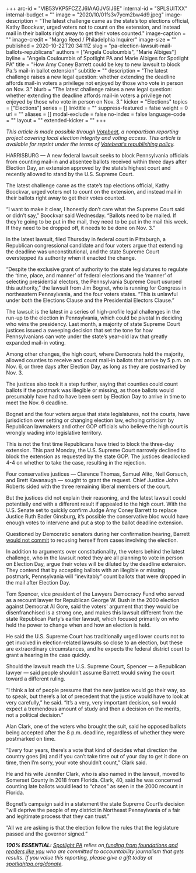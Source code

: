 +++
arc-id = "VIB53VKP5FCZZJ6IAAGJV5IJ6E"
internal-id = "SPLSUITXX"
internal-budget = ""
image = "2020/10/01fs3v7ycm2bw4d9.jpeg"
image-description = "The latest challenge came as the state’s top elections official, Kathy Boockvar, urged voters not to count on the extension, and instead mail in their ballots right away to get their votes counted."
image-caption = ""
image-credit = "Margo Reed / Philadelphia Inquirer"
image-size = ""
published = 2020-10-22T20:34:11Z
slug = "pa-election-lawsuit-mail-ballots-republicans"
authors = ["Angela Couloumbis", "Marie Albiges"]
byline = "Angela Couloumbis of Spotlight PA and Marie Albiges for Spotlight PA"
title = "How Amy Coney Barrett could be key to new lawsuit to block Pa.’s mail-in ballot extension"
subtitle = ""
description = "The latest challenge raises a new legal question: whether extending the deadline affords mail-in voters a privilege not enjoyed by those who vote in person on Nov. 3."
blurb = "The latest challenge raises a new legal question: whether extending the deadline affords mail-in voters a privilege not enjoyed by those who vote in person on Nov. 3."
kicker = "Elections"
topics = ["Elections"]
series = []
linktitle = ""
suppress-featured = false
weight = 0
url = ""
aliases = []
modal-exclude = false
no-index = false
language-code = ""
layout = ""
extended-kicker = ""
+++

<i>This article is made possible through </i><a href="http://votebeat.org/"><i>Votebeat</i></a><i>, a nonpartisan reporting project covering local election integrity and voting access. This article is available for reprint under the terms of </i><a href="https://www.votebeat.org/pages/republishing"><i>Votebeat’s republishing policy</i></a><i>.</i>

HARRISBURG — A new federal lawsuit seeks to block Pennsylvania officials from counting mail-in and absentee ballots received within three days after Election Day, an extension approved by the state’s highest court and recently allowed to stand by the U.S. Supreme Court.

The latest challenge came as the state’s top elections official, Kathy Boockvar, urged voters not to count on the extension, and instead mail in their ballots right away to get their votes counted.

“I want to make it clear, I honestly don’t care what the Supreme Court said or didn’t say,” Boockvar said Wednesday. “Ballots need to be mailed. If they’re going to be put in the mail, they need to be put in the mail this week. If they need to be dropped off, it needs to be done on Nov. 3.”

In the latest lawsuit, filed Thursday in federal court in Pittsburgh, a Republican congressional candidate and four voters argue that extending the deadline was unconstitutional, and the state Supreme Court overstepped its authority when it enacted the change.

“Despite the exclusive grant of authority to the state legislatures to regulate the ‘time, place, and manner’ of federal elections and the ‘manner’ of selecting presidential electors, the Pennsylvania Supreme Court usurped this authority,” the lawsuit from Jim Bognet, who is running for Congress in northeastern Pennsylvania, and the four voters states. “This is unlawful under both the Elections Clause and the Presidential Electors Clause.”

The lawsuit is the latest in a series of high-profile legal challenges in the run-up to the election in Pennsylvania, which could be pivotal in deciding who wins the presidency. Last month, a majority of state Supreme Court justices issued a sweeping decision that set the tone for how Pennsylvanians can vote under the state’s year-old law that greatly expanded mail-in voting.

<script src="https://www.spotlightpa.org/embed.js" async></script><div data-spl-embed-version="1" data-spl-src="https://www.spotlightpa.org/embeds/newsletter/"></div>

Among other changes, the high court, where Democrats hold the majority, allowed counties to receive and count mail-in ballots that arrive by 5 p.m. on Nov. 6, or three days after Election Day, as long as they are postmarked by Nov. 3.

The justices also took it a step further, saying that counties could count ballots if the postmark was illegible or missing, as those ballots would presumably have had to have been sent by Election Day to arrive in time to meet the Nov. 6 deadline.

Bognet and the four voters argue that state legislatures, not the courts, have jurisdiction over setting or changing election law, echoing criticism by Republican lawmakers and other GOP officials who believe the high court is wrongly wading into legislative territory.

This is not the first time Republicans have tried to block the three-day extension. This past Monday, the U.S. Supreme Court narrowly declined to block the extension as requested by the state GOP. The justices deadlocked 4-4 on whether to take the case, resulting in the rejection.

Four conservative justices — Clarence Thomas, Samuel Alito, Neil Gorsuch, and Brett Kavanaugh — sought to grant the request. Chief Justice John Roberts sided with the three remaining liberal members of the court.

But the justices did not explain their reasoning, and the latest lawsuit could potentially end with a different result if appealed to the high court. With the U.S. Senate set to quickly confirm Judge Amy Coney Barrett to replace Justice Ruth Bader Ginsburg, it’s possible the conservative bloc would have enough votes to intervene and put a stop to the ballot deadline extension.

Questioned by Democratic senators during her confirmation hearing, Barrett <a href="https://www.nytimes.com/2020/10/13/us/politics/barrett-says-she-would-not-be-used-as-a-pawn-to-decide-potential-election-case-but-refuses-to-say-if-shed-recuse-herself.html">would not commit</a> to recusing herself from cases involving the election.

In addition to arguments over constitutionality, the voters behind the latest challenge, who in the lawsuit noted they are all planning to vote in person on Election Day, argue their votes will be diluted by the deadline extension. They contend that by accepting ballots with an illegible or missing postmark, Pennsylvania will “inevitably” count ballots that were dropped in the mail after Election Day.

Tom Spencer, vice president of the Lawyers Democracy Fund who served as a recount lawyer for Republican George W. Bush in the 2000 election against Democrat Al Gore, said the voters' argument that they would be disenfranchised is a strong one, and makes this lawsuit different from the state Republican Party’s earlier lawsuit, which focused primarily on who held the power to change when and how an election is held.

<script src="https://www.spotlightpa.org/embed.js" async></script><div data-spl-embed-version="1" data-spl-src="https://www.spotlightpa.org/embeds/donate/?teaser_text=Spotlight%20PA%20provides%20essential%2C%20public-service%20journalism%20thanks%20to%20readers%20like%20you.%20Help%20us%20continue%20that%20work."></div>

He said the U.S. Supreme Court has traditionally urged lower courts not to get involved in election-related lawsuits so close to an election, but these are extraordinary circumstances, and he expects the federal district court to grant a hearing in the case quickly.

Should the lawsuit reach the U.S. Supreme Court, Spencer — a Republican lawyer — said people shouldn’t assume Barrett would swing the court toward a different ruling.

“I think a lot of people presume that the new justice would go their way, so to speak, but there’s a lot of precedent that the justice would have to look at very carefully,” he said. “It’s a very, very important decision, so I would expect a tremendous amount of study and then a decision on the merits, not a political decision.”

Alan Clark, one of the voters who brought the suit, said he opposed ballots being accepted after the 8 p.m. deadline, regardless of whether they were postmarked on time.

“Every four years, there’s a vote that kind of decides what direction the country goes (in) and if you can’t take time out of your day to get it done on time, then I’m sorry, your vote shouldn’t count,” Clark said.

He and his wife Jennifer Clark, who is also named in the lawsuit, moved to Somerset County in 2018 from Florida. Clark, 40, said he was concerned counting late ballots would lead to “chaos” as seen in the 2000 recount in Florida.

Bognet’s campaign said in a statement the state Supreme Court’s decision “will deprive the people of my district in Northeast Pennsylvania of a fair and legitimate process that they can trust.”

“All we are asking is that the election follow the rules that the legislature passed and the governor signed.”

<i><b>100% ESSENTIAL:</b></i><i> </i><a href="https://www.spotlightpa.org/"><i>Spotlight PA</i></a><i> relies on</i><a href="https://www.spotlightpa.org/support"><i> funding from foundations and readers like you</i></a><i> who are committed to accountability journalism that gets results. If you value this reporting, please give a gift today at </i><a href="https://www.spotlightpa.org/donate"><i>spotlightpa.org/donate</i></a><i>.</i>
